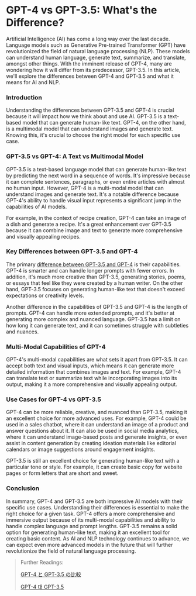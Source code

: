 # GPT-4 vs GPT-3.5: What's the Difference?

Artificial Intelligence (AI) has come a long way over the last decade. Language models such as Generative Pre-trained Transformer (GPT) have revolutionized the field of natural language processing (NLP). These models can understand human language, generate text, summarize, and translate, amongst other things. With the imminent release of GPT-4, many are wondering how it will differ from its predecessor, GPT-3.5. In this article, we'll explore the differences between GPT-4 and GPT-3.5 and what it means for AI and NLP.

### Introduction

Understanding the differences between GPT-3.5 and GPT-4 is crucial because it will impact how we think about and use AI. GPT-3.5 is a text-based model that can generate human-like text. GPT-4, on the other hand, is a multimodal model that can understand images and generate text. Knowing this, it's crucial to choose the right model for each specific use case.

### GPT-3.5 vs GPT-4: A Text vs Multimodal Model

GPT-3.5 is a text-based language model that can generate human-like text by predicting the next word in a sequence of words. It's impressive because it can complete sentences, paragraphs, or even entire articles with almost no human input. However, GPT-4 is a multi-modal model that can understand images and generate text. It's a notable difference because GPT-4's ability to handle visual input represents a significant jump in the capabilities of AI models.

For example, in the context of recipe creation, GPT-4 can take an image of a dish and generate a recipe. It's a great enhancement over GPT-3.5 because it can combine image and text to generate more comprehensive and visually appealing recipes.

### Key Differences between GPT-3.5 and GPT-4

The primary [difference between GPT-3.5 and GPT-4](https://docs.kanaries.net/articles/compare-gpt-4-gpt-3) is their capabilities. GPT-4 is smarter and can handle longer prompts with fewer errors. In addition, it's much more creative than GPT-3.5, generating stories, poems, or essays that feel like they were created by a human writer. On the other hand, GPT-3.5 focuses on generating human-like text that doesn't exceed expectations or creativity levels.

Another difference in the capabilities of GPT-3.5 and GPT-4 is the length of prompts. GPT-4 can handle more extended prompts, and it's better at generating more complex and nuanced language. GPT-3.5 has a limit on how long it can generate text, and it can sometimes struggle with subtleties and nuances.

### Multi-Modal Capabilities of GPT-4

GPT-4's multi-modal capabilities are what sets it apart from GPT-3.5. It can accept both text and visual inputs, which means it can generate more detailed information that combines images and text. For example, GPT-4 can translate text or summarize text while incorporating images into its output, making it a more comprehensive and visually appealing output.

### Use Cases for GPT-4 vs GPT-3.5

GPT-4 can be more reliable, creative, and nuanced than GPT-3.5, making it an excellent choice for more advanced uses. For example, GPT-4 could be used in a sales chatbot, where it can understand an image of a product and answer questions about it. It can also be used in social media analytics, where it can understand image-based posts and generate insights, or even assist in content generation by creating ideation materials like editorial calendars or image suggestions around engagement insights.

GPT-3.5 is still an excellent choice for generating human-like text with a particular tone or style. For example, it can create basic copy for website pages or form letters that are short and sweet.

### Conclusion

In summary, GPT-4 and GPT-3.5 are both impressive AI models with their specific use cases. Understanding their differences is essential to make the right choice for a given task. GPT-4 offers a more comprehensive and immersive output because of its multi-modal capabilities and ability to handle complex language and prompt lengths. GPT-3.5 remains a solid option for generating human-like text, making it an excellent tool for creating basic content. As AI and NLP technology continues to advance, we can expect even more advanced models in the future that will further revolutionize the field of natural language processing.

> Further Readings:
>
> [GPT-4 と GPT-3.5 の比較](https://docs.kanaries.net/ja/articles/compare-gpt-4-gpt-3)
>
> [GPT-4 대 GPT-3.5](https://docs.kanaries.net/ko/articles/compare-gpt-4-gpt-3)
